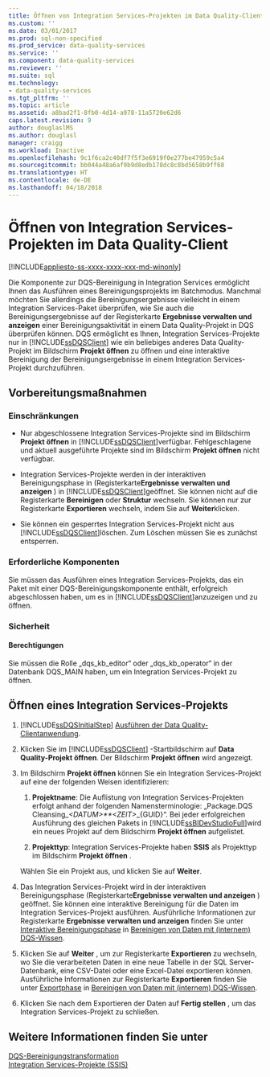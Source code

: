 ```yaml
---
title: Öffnen von Integration Services-Projekten im Data Quality-Client | Microsoft-Dokumentation
ms.custom: ''
ms.date: 03/01/2017
ms.prod: sql-non-specified
ms.prod_service: data-quality-services
ms.service: ''
ms.component: data-quality-services
ms.reviewer: ''
ms.suite: sql
ms.technology:
- data-quality-services
ms.tgt_pltfrm: ''
ms.topic: article
ms.assetid: a8bad2f1-8fb0-4d14-a978-11a5720e62d6
caps.latest.revision: 9
author: douglaslMS
ms.author: douglasl
manager: craigg
ms.workload: Inactive
ms.openlocfilehash: 9c1f6ca2c40df7f5f3e6919f0e277be47959c5a4
ms.sourcegitcommit: bb044a48a6af9b9d8edb178dc8c8bd5658b9ff68
ms.translationtype: HT
ms.contentlocale: de-DE
ms.lasthandoff: 04/18/2018
---
```

# <a name="open-integration-services-projects-in-data-quality-client"></a>Öffnen von Integration Services-Projekten im Data Quality-Client

[!INCLUDE[appliesto-ss-xxxx-xxxx-xxx-md-winonly](../includes/appliesto-ss-xxxx-xxxx-xxx-md-winonly.md)]

  Die Komponente zur DQS-Bereinigung in Integration Services ermöglicht Ihnen das Ausführen eines Bereinigungsprojekts im Batchmodus. Manchmal möchten Sie allerdings die Bereinigungsergebnisse vielleicht in einem Integration Services-Paket überprüfen, wie Sie auch die Bereinigungsergebnisse auf der Registerkarte **Ergebnisse verwalten und anzeigen** einer Bereinigungsaktivität in einem Data Quality-Projekt in DQS überprüfen können. DQS ermöglicht es Ihnen, Integration Services-Projekte nur in [!INCLUDE[ssDQSClient](../includes/ssdqsclient-md.md)] wie ein beliebiges anderes Data Quality-Projekt im Bildschirm **Projekt öffnen** zu öffnen und eine interaktive Bereinigung der Bereinigungsergebnisse in einem Integration Services-Projekt durchzuführen.  
  
##  <a name="BeforeYouBegin"></a> Vorbereitungsmaßnahmen  
  
###  <a name="LimitationsRestrictions"></a> Einschränkungen  
  
-   Nur abgeschlossene Integration Services-Projekte sind im Bildschirm **Projekt öffnen** in [!INCLUDE[ssDQSClient](../includes/ssdqsclient-md.md)]verfügbar. Fehlgeschlagene und aktuell ausgeführte Projekte sind im Bildschirm **Projekt öffnen** nicht verfügbar.  
  
-   Integration Services-Projekte werden in der interaktiven Bereinigungsphase in (Registerkarte**Ergebnisse verwalten und anzeigen** ) in [!INCLUDE[ssDQSClient](../includes/ssdqsclient-md.md)]geöffnet. Sie können nicht auf die Registerkarte **Bereinigen** oder **Struktur** wechseln. Sie können nur zur Registerkarte **Exportieren** wechseln, indem Sie auf **Weiter**klicken.  
  
-   Sie können ein gesperrtes Integration Services-Projekt nicht aus [!INCLUDE[ssDQSClient](../includes/ssdqsclient-md.md)]löschen. Zum Löschen müssen Sie es zunächst entsperren.  
  
###  <a name="Prerequisites"></a> Erforderliche Komponenten  
 Sie müssen das Ausführen eines Integration Services-Projekts, das ein Paket mit einer DQS-Bereinigungskomponente enthält, erfolgreich abgeschlossen haben, um es in [!INCLUDE[ssDQSClient](../includes/ssdqsclient-md.md)]anzuzeigen und zu öffnen.  
  
###  <a name="Security"></a> Sicherheit  
  
####  <a name="Permissions"></a> Berechtigungen  
 Sie müssen die Rolle „dqs_kb_editor“ oder „dqs_kb_operator“ in der Datenbank DQS_MAIN haben, um ein Integration Services-Projekt zu öffnen.  
  
  
##  <a name="Open"></a> Öffnen eines Integration Services-Projekts  
  
1.  [!INCLUDE[ssDQSInitialStep](../includes/ssdqsinitialstep-md.md)] [Ausführen der Data Quality-Clientanwendung](../data-quality-services/run-the-data-quality-client-application.md).  
  
2.  Klicken Sie im [!INCLUDE[ssDQSClient](../includes/ssdqsclient-md.md)] -Startbildschirm auf **Data Quality-Projekt öffnen**. Der Bildschirm **Projekt öffnen** wird angezeigt.  
  
3.  Im Bildschirm **Projekt öffnen** können Sie ein Integration Services-Projekt auf eine der folgenden Weisen identifizieren:  
  
    1.  **Projektname**: Die Auflistung von Integration Services-Projekten erfolgt anhand der folgenden Namensterminologie: „Package.DQS Cleansing_*\<DATUM>**\<ZEIT>*_{GUID}“. Bei jeder erfolgreichen Ausführung des gleichen Pakets in [!INCLUDE[ssBIDevStudioFull](../includes/ssbidevstudiofull-md.md)]wird ein neues Projekt auf dem Bildschirm **Projekt öffnen** aufgelistet.  
  
    2.  **Projekttyp**: Integration Services-Projekte haben **SSIS** als Projekttyp im Bildschirm **Projekt öffnen** .  
  
     Wählen Sie ein Projekt aus, und klicken Sie auf **Weiter**.  
  
4.  Das Integration Services-Projekt wird in der interaktiven Bereinigungsphase (Registerkarte**Ergebnisse verwalten und anzeigen** ) geöffnet. Sie können eine interaktive Bereinigung für die Daten im Integration Services-Projekt ausführen. Ausführliche Informationen zur Registerkarte **Ergebnisse verwalten und anzeigen** finden Sie unter [Interaktive Bereinigungsphase](../data-quality-services/cleanse-data-using-dqs-internal-knowledge.md#Interactive) in [Bereinigen von Daten mit &#40;internem&#41; DQS-Wissen](../data-quality-services/cleanse-data-using-dqs-internal-knowledge.md).  
  
5.  Klicken Sie auf **Weiter** , um zur Registerkarte **Exportieren** zu wechseln, wo Sie die verarbeiteten Daten in eine neue Tabelle in der SQL Server-Datenbank, eine CSV-Datei oder eine Excel-Datei exportieren können. Ausführliche Informationen zur Registerkarte **Exportieren** finden Sie unter [Exportphase](../data-quality-services/cleanse-data-using-dqs-internal-knowledge.md#Export) in [Bereinigen von Daten mit &#40;internem&#41; DQS-Wissen](../data-quality-services/cleanse-data-using-dqs-internal-knowledge.md).  
  
6.  Klicken Sie nach dem Exportieren der Daten auf **Fertig stellen** , um das Integration Services-Projekt zu schließen.  

  
## <a name="see-also"></a>Weitere Informationen finden Sie unter  
 [DQS-Bereinigungstransformation](../integration-services/data-flow/transformations/dqs-cleansing-transformation.md)   
 [Integration Services-Projekte (SSIS)](../integration-services/integration-services-ssis-projects-and-solutions.md)  
  
  
